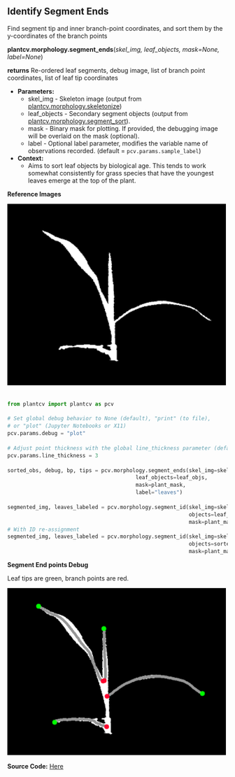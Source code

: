 ## Identify Segment Ends

Find segment tip and inner branch-point coordinates, and sort them by the y-coordinates of the branch points

**plantcv.morphology.segment_ends**(*skel_img, leaf_objects, mask=None, label=None*)

**returns** Re-ordered leaf segments, debug image, list of branch point coordinates, list of leaf tip coordinates

- **Parameters:**
    - skel_img - Skeleton image (output from [plantcv.morphology.skeletonize](skeletonize.md))
    - leaf_objects - Secondary segment objects (output from [plantcv.morphology.segment_sort](segment_sort.md)).
    - mask - Binary mask for plotting. If provided, the debugging image will be overlaid on the mask (optional).
    - label - Optional label parameter, modifies the variable name of observations recorded. (default = `pcv.params.sample_label`)
- **Context:**
    - Aims to sort leaf objects by biological age. This tends to work somewhat consistently for grass species that have the youngest leaves emerge at the top of the plant.

**Reference Images**

![Screenshot](img/documentation_images/segment_ends/setaria_mask.png)

```python

from plantcv import plantcv as pcv

# Set global debug behavior to None (default), "print" (to file), 
# or "plot" (Jupyter Notebooks or X11)
pcv.params.debug = "plot"

# Adjust point thickness with the global line_thickness parameter (default = 5)
pcv.params.line_thickness = 3 

sorted_obs, debug, bp, tips = pcv.morphology.segment_ends(skel_img=skeleton,
                                         leaf_objects=leaf_objs,
                                         mask=plant_mask,
                                         label="leaves")

segmented_img, leaves_labeled = pcv.morphology.segment_id(skel_img=skeleton, 
                                                          objects=leaf_objs,
                                                          mask=plant_mask)
# With ID re-assignment
segmented_img, leaves_labeled = pcv.morphology.segment_id(skel_img=skeleton, 
                                                          objects=sorted_obs,
                                                          mask=plant_mask)

```

**Segment End points Debug**

Leaf tips are green, branch points are red. 

![Screenshot](img/documentation_images/segment_ends/segment_end_pts.png)

**Source Code:** [Here](https://github.com/danforthcenter/plantcv/blob/main/plantcv/plantcv/morphology/segment_ends.py)
